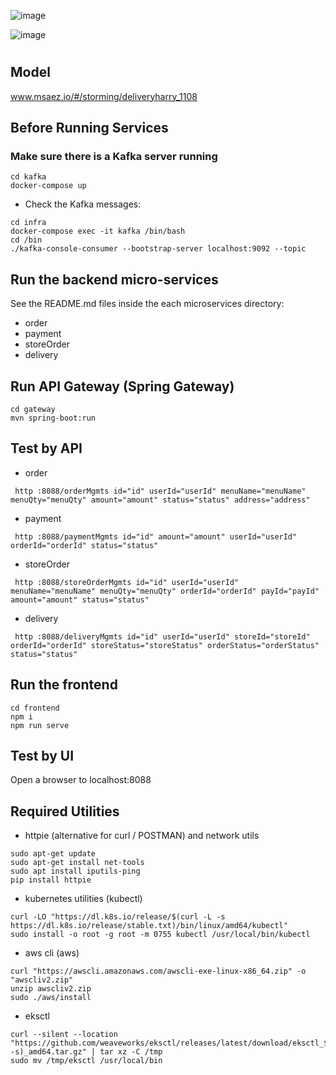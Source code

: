 ![image](https://github.com/heri0130/delivery-harry/assets/133316599/a415485c-d279-49a3-b877-f084974381d2)



![image](https://github.com/heri0130/delivery-harry/assets/103555301/1da1bb23-e732-45a1-80d3-f50ed8d312ec)



# 

## Model
www.msaez.io/#/storming/deliveryharry_1108

## Before Running Services
### Make sure there is a Kafka server running
```
cd kafka
docker-compose up
```
- Check the Kafka messages:
```
cd infra
docker-compose exec -it kafka /bin/bash
cd /bin
./kafka-console-consumer --bootstrap-server localhost:9092 --topic
```

## Run the backend micro-services
See the README.md files inside the each microservices directory:

- order
- payment
- storeOrder
- delivery


## Run API Gateway (Spring Gateway)
```
cd gateway
mvn spring-boot:run
```

## Test by API
- order
```
 http :8088/orderMgmts id="id" userId="userId" menuName="menuName" menuQty="menuQty" amount="amount" status="status" address="address" 
```
- payment
```
 http :8088/paymentMgmts id="id" amount="amount" userId="userId" orderId="orderId" status="status" 
```
- storeOrder
```
 http :8088/storeOrderMgmts id="id" userId="userId" menuName="menuName" menuQty="menuQty" orderId="orderId" payId="payId" amount="amount" status="status" 
```
- delivery
```
 http :8088/deliveryMgmts id="id" userId="userId" storeId="storeId" orderId="orderId" storeStatus="storeStatus" orderStatus="orderStatus" status="status" 
```


## Run the frontend
```
cd frontend
npm i
npm run serve
```

## Test by UI
Open a browser to localhost:8088

## Required Utilities

- httpie (alternative for curl / POSTMAN) and network utils
```
sudo apt-get update
sudo apt-get install net-tools
sudo apt install iputils-ping
pip install httpie
```

- kubernetes utilities (kubectl)
```
curl -LO "https://dl.k8s.io/release/$(curl -L -s https://dl.k8s.io/release/stable.txt)/bin/linux/amd64/kubectl"
sudo install -o root -g root -m 0755 kubectl /usr/local/bin/kubectl
```

- aws cli (aws)
```
curl "https://awscli.amazonaws.com/awscli-exe-linux-x86_64.zip" -o "awscliv2.zip"
unzip awscliv2.zip
sudo ./aws/install
```

- eksctl 
```
curl --silent --location "https://github.com/weaveworks/eksctl/releases/latest/download/eksctl_$(uname -s)_amd64.tar.gz" | tar xz -C /tmp
sudo mv /tmp/eksctl /usr/local/bin
```

